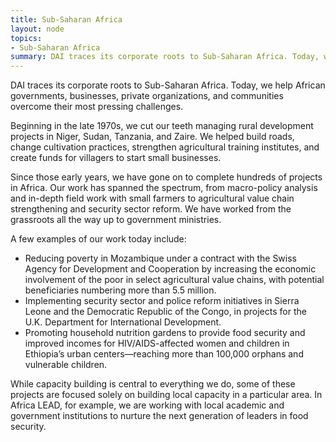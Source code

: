 ```yaml
---
title: Sub-Saharan Africa
layout: node
topics:
- Sub-Saharan Africa
summary: DAI traces its corporate roots to Sub-Saharan Africa. Today, we help African governments, businesses, private organizations, and communities overcome their most pressing challenges.
---
```


DAI traces its corporate roots to Sub-Saharan Africa. Today, we help African governments, businesses, private organizations, and communities overcome their most pressing challenges.

Beginning in the late 1970s, we cut our teeth managing rural development projects in Niger, Sudan, Tanzania, and Zaire. We helped build roads, change cultivation practices, strengthen agricultural training institutes, and create funds for villagers to start small businesses.

Since those early years, we have gone on to complete hundreds of projects in Africa. Our work has spanned the spectrum, from macro-policy analysis and in-depth field work with small farmers to agricultural value chain strengthening and security sector reform. We have worked from the grassroots all the way up to government ministries.

A few examples of our work today include:

* Reducing poverty in Mozambique under a contract with the Swiss Agency for Development and Cooperation by increasing the economic involvement of the poor in select agricultural value chains, with potential beneficiaries numbering more than 5.5 million.
* Implementing security sector and police reform initiatives in Sierra Leone and the Democratic Republic of the Congo, in projects for the U.K. Department for International Development.
* Promoting household nutrition gardens to provide food security and improved incomes for HIV/AIDS-affected women and children in Ethiopia’s urban centers—reaching more than 100,000 orphans and vulnerable children.

While capacity building is central to everything we do, some of these projects are focused solely on building local capacity in a particular area. In Africa LEAD, for example, we are working with local academic and government institutions to nurture the next generation of leaders in food security.
